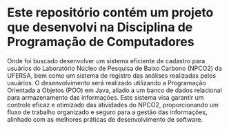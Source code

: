 

# Este repositório contém um projeto que desenvolvi na Disciplina de Programação de Computadores
Onde foi buscado desenvolver um sistema eficiente de cadastro para usuários do Laboratório Núcleo de Pesquisa de Baixo Carbono (NPCO2) da UFERSA, bem como um sistema de registro das análises realizadas pelos usuários. O desenvolvimento será realizado utilizando a Programação Orientada a Objetos (POO) em Java, aliado a um banco de dados relacional para armazenamento das informações. Este sistema visa garantir um controle eficaz e otimizado das atividades do NPCO2, proporcionando um fluxo de trabalho organizado e seguro para a gestão das informações, alinhado com as melhores práticas de desenvolvimento de software.
